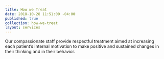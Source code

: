 ```yaml
---
title: How we Treat
date: 2018-10-28 11:51:00 -04:00
published: true
collection: how-we-treat
layout: services
---
```


Our compassionate staff provide respectful treatment aimed at increasing each patient’s internal motivation to make positive and sustained changes in their thinking and in their behavior.
